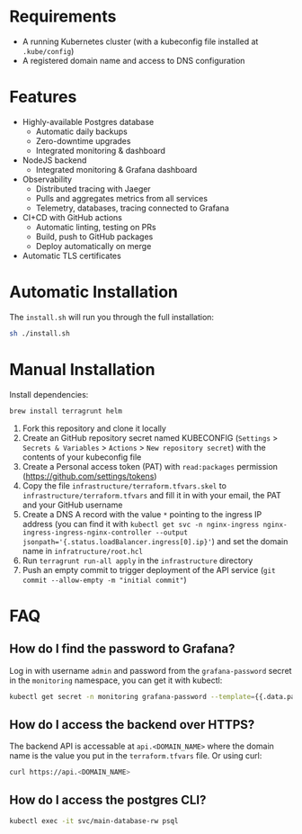 # Requirements
- A running Kubernetes cluster (with a kubeconfig file installed at `.kube/config`)
- A registered domain name and access to DNS configuration

# Features

- Highly-available Postgres database
    - Automatic daily backups
    - Zero-downtime upgrades
    - Integrated monitoring & dashboard
- NodeJS backend
    - Integrated monitoring & Grafana dashboard
- Observability
    - Distributed tracing with Jaeger
    - Pulls and aggregates metrics from all services
    - Telemetry, databases, tracing connected to Grafana
- CI+CD with GitHub actions
    - Automatic linting, testing on PRs
    - Build, push to GitHub packages
    - Deploy automatically on merge
- Automatic TLS certificates

# Automatic Installation

The `install.sh` will run you through the full installation:

```bash
sh ./install.sh
```

# Manual Installation

Install dependencies:
```bash
brew install terragrunt helm
```

1. Fork this repository and clone it locally
2. Create an GitHub repository secret named KUBECONFIG (`Settings` > `Secrets & Variables` > `Actions` > `New repository secret`) with the contents of your kubeconfig file
3. Create a Personal access token (PAT) with `read:packages` permission (https://github.com/settings/tokens)
4. Copy the file `infrastructure/terraform.tfvars.skel` to `infrastructure/terraform.tfvars` and fill it in with your email, the PAT and your GitHub username
5. Create a DNS A record with the value `*` pointing to the ingress IP address (you can find it with `kubectl get svc -n nginx-ingress nginx-ingress-ingress-nginx-controller --output jsonpath='{.status.loadBalancer.ingress[0].ip}'`) and set the domain name in `infratructure/root.hcl`
6. Run `terragrunt run-all apply` in the `infrastructure` directory
8. Push an empty commit to trigger deployment of the API service (`git commit --allow-empty -m "initial commit"`)

# FAQ

## How do I find the password to Grafana?

Log in with username `admin` and password from the `grafana-password` secret in the `monitoring` namespace, you can get it with kubectl:

```bash
kubectl get secret -n monitoring grafana-password --template={{.data.password}} | base64 -d
```

## How do I access the backend over HTTPS?

The backend API is accessable at `api.<DOMAIN_NAME>` where the domain name is the value you put in the `terraform.tfvars` file. Or using curl:

```bash
curl https://api.<DOMAIN_NAME>
```

## How do I access the postgres CLI?

```bash
kubectl exec -it svc/main-database-rw psql
```
